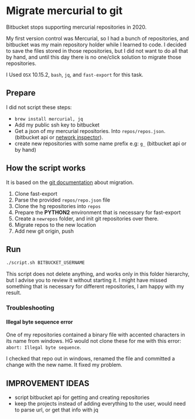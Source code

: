 # Migrate mercurial to git

Bitbucket stops supporting mercurial repositories in 2020.

My first version control was Mercurial, so I had a bunch of repositories, and bitbucket was my main repository holder while I learned to code.
I decided to save the files stored in those repositories, but I did not want to do all that by hand, and until this day there is no one/click solution to migrate those repositories.

I Used `OSX` 10.15.2, `bash`, `jq`, and `fast-export` for this task.

## Prepare

I did not script these steps:

* `brew install mercurial, jq`
* Add my public ssh key to bitbucket
* Get a json of my mercurial repositories. Into `repos/repos.json`. (bitbucket api or [network inspector](https://bitbucket.org/!api/internal/dashboard/repositories?pagelen=25&page=1&q=scm%20%3D%20%22hg%22)).
* create new repositories with some name prefix e.g: `g_` (bitbucket api or by hand)

## How the script works

It is based on the [git documentation](https://git-scm.com/book/en/v2/Git-and-Other-Systems-Migrating-to-Git#_mercurial) about migration.

1. Clone fast-export
1. Parse the provided `repos/repo.json` file
1. Clone the hg repositories into `repos`
1. Prepare the **PYTHON2** environment that is necessary for fast-export
1. Create a `newrepos` folder, and init git repositories over there.
1. Migrate repos to the new location
1. Add new git origin, push

## Run

```bash
./script.sh BITBUCKET_USERNAME
```

This script does not delete anything, and works only in this folder hierarchy, but I advise you to review it without starting it.
I might have missed something that is necessary for different repositories, I am happy with my result.

### Troubleshooting

#### Illegal byte sequence error

One of my repositories contained a binary file with accented characters in its name from windows.
HG would not clone these for me with this error: `abort: Illegal byte sequence`.

I checked that repo out in windows, renamed the file and committed a change with the new name.
It fixed my problem.

## IMPROVEMENT IDEAS

* script bitbucket api for getting and creating repositories
* keep the projects instead of adding everything to the user, would need to parse url, or get that info with jq
